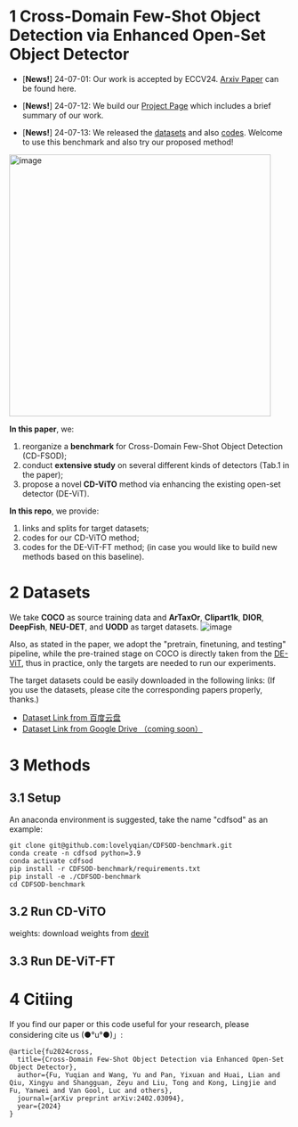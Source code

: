 # 1 Cross-Domain Few-Shot Object Detection via Enhanced Open-Set Object Detector


- [**News!**] 24-07-01: Our work is accepted by ECCV24. [Arxiv Paper](https://arxiv.org/pdf/2402.03094) can be found here. 

- [**News!**] 24-07-12: We build our [Project Page](http://yuqianfu.com/CDFSOD-benchmark) which includes a brief summary of our work.

- [**News!**] 24-07-13: We released the [datasets]() and also [codes](https://github.com/lovelyqian/CDFSOD-benchmark). Welcome to use this benchmark and also try our proposed method!

<img width="470" alt="image" src="http://yuqianfu.com/images/cdfsod-benchmark.jpg">

**In this paper**, we: 
1) reorganize a **benchmark** for Cross-Domain Few-Shot Object Detection (CD-FSOD);
2) conduct **extensive study** on several different kinds of detectors (Tab.1 in the paper);
3) propose a novel **CD-ViTO** method via enhancing the existing open-set detector (DE-ViT).

**In this repo**, we provide: 
1) links and splits for target datasets;
2) codes for our CD-ViTO method;
3) codes for the DE-ViT-FT method; (in case you would like to build new methods based on this baseline).


# 2 Datasets
We take **COCO** as source training data and **ArTaxOr**, **Clipart1k**, **DIOR**, **DeepFish**, **NEU-DET**, and **UODD** as target datasets. 
![image](https://github.com/user-attachments/assets/a56cb01e-fb06-4528-b63d-a373240572da)

Also, as stated in the paper, we adopt the "pretrain, finetuning, and testing" pipeline, while the pre-trained stage on COCO is directly taken from the [DE-ViT](https://github.com/mlzxy/devit), thus in practice, only the targets are needed to run our experiments.  

The target datasets could be easily downloaded in the following links:  (If you use the datasets, please cite the corresponding papers properly, thanks.)

- [Dataset Link from 百度云盘](https://pan.baidu.com/s/1MpTwmJQF6GtmnxauVUPNAw?pwd=ni5j)
- [Dataset Link from Google Drive （coming soon）]()


# 3 Methods
## 3.1 Setup
An anaconda environment is suggested, take the name "cdfsod" as an example: 

```
git clone git@github.com:lovelyqian/CDFSOD-benchmark.git
conda create -n cdfsod python=3.9
conda activate cdfsod
pip install -r CDFSOD-benchmark/requirements.txt 
pip install -e ./CDFSOD-benchmark
cd CDFSOD-benchmark
```

## 3.2 Run CD-ViTO


weights:
download weights from [devit](https://github.com/mlzxy/devit/blob/main/Downloads.md)


## 3.3 Run DE-ViT-FT

# 4 Citiing
If you find our paper or this code useful for your research, please considering cite us (●°u°●)」:
```
@article{fu2024cross,
  title={Cross-Domain Few-Shot Object Detection via Enhanced Open-Set Object Detector},
  author={Fu, Yuqian and Wang, Yu and Pan, Yixuan and Huai, Lian and Qiu, Xingyu and Shangguan, Zeyu and Liu, Tong and Kong, Lingjie and Fu, Yanwei and Van Gool, Luc and others},
  journal={arXiv preprint arXiv:2402.03094},
  year={2024}
}
```


